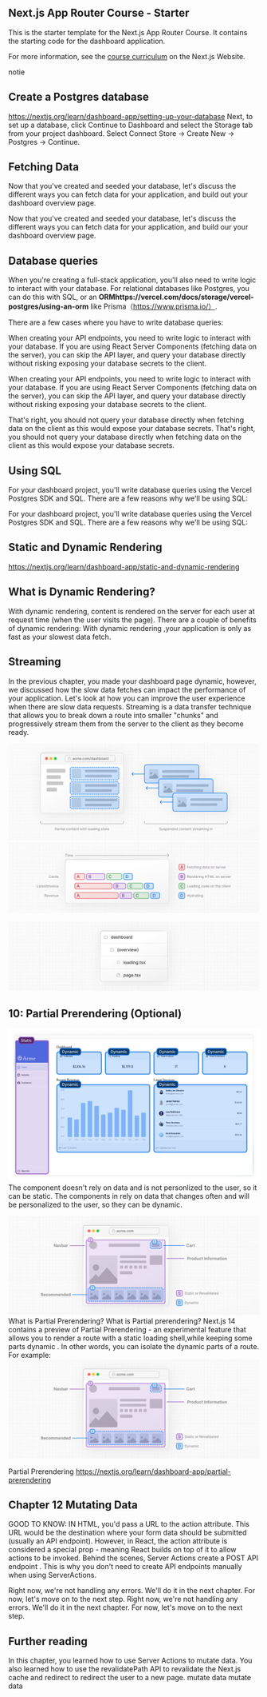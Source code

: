 ## Next.js App Router Course - Starter

This is the starter template for the Next.js App Router Course. It contains the starting code for the dashboard application.

For more information, see the [course curriculum](https://nextjs.org/learn) on the Next.js Website.


notie

## Create a Postgres database
https://nextjs.org/learn/dashboard-app/setting-up-your-database
Next, to set up a database, click Continue to Dashboard and select the Storage tab from your project dashboard. Select Connect Store → Create New → Postgres → Continue.

## Fetching Data 

Now that you've created and seeded your database, let's discuss the different ways you can fetch data for your application, and build out your dashboard overview page.

Now that you've  created and seeded your database, let's discuss the different ways you can fetch data for your application, and build our your dashboard overview  page.

## Database queries
When you're creating a full-stack application, you'll also need to write logic to interact with your database. For relational databases like Postgres, you can do this with SQL, or an **ORMhttps://vercel.com/docs/storage/vercel-postgres/using-an-orm** like  Prisma（https://www.prisma.io/）.

There are a few cases where you have to write database queries:

When creating your API endpoints, you need to write logic to interact with your database.
If you are using React Server Components (fetching data on the server), you can skip the API layer, and query your database directly without risking exposing your database secrets to the client.

When  creating your API endpoints, you need to write logic to interact with your database.
If you are using React Server Components (fetching data on the server), you can skip the API layer, and query your database directly without risking exposing your database secrets to the client.

That's right, you should not query your database directly when fetching data on the client as this would expose your database secrets.
That's right, you should not query your database directly when fetching data on the client as this would expose your database secrets.

## Using SQL
For your dashboard project, you'll write database queries using the Vercel Postgres SDK and SQL. There are a few reasons why we'll be using SQL:

For your dashboard project, you'll write database queries using the Vercel Postgres SDK and SQL. There are a few reasons why we'll be using SQL:

## Static and Dynamic Rendering
https://nextjs.org/learn/dashboard-app/static-and-dynamic-rendering


## What is Dynamic Rendering?
With dynamic rendering, content is rendered on the server for each user at request time (when the user visits the page). There are a couple of benefits of dynamic rendering:
With dynamic rendering ,your application is only as fast as your slowest data fetch.

## Streaming
In the previous chapter, you made your dashboard page dynamic, however, we discussed how the slow data fetches can impact the performance of your application. Let's look at how you can improve the user experience when there are slow data requests.
Streaming is a data transfer  technique that allows you to break down a route into smaller "chunks" and progressively stream them from the server to the client as they become ready.

![alt text](image.png)
![alt text](image-1.png)

![alt text](image-2.png)

## 10: Partial Prerendering (Optional)


![alt text](image-3.png)
The <SideNav> component doesn't rely on data and is not personlized to the user, so it can be static.
The components in <Page> rely on data that changes often and will be personalized to the user, so they can be dynamic.

![alt text](image-4.png)
What is Partial Prerendering?
What is Partial prerendering?
Next.js 14 contains a preview of Partial Prerendering - an experimental feature 
that allows you to render a route with a static loading shell,while keeping some parts dynamic . In other words, you can isolate the dynamic parts of a route. For  example:
![alt text](image-5.png)

Partial Prerendering
https://nextjs.org/learn/dashboard-app/partial-prerendering

## Chapter 12 Mutating Data

GOOD TO KNOW: IN HTML, you'd pass a URL to the action attribute. This URL  would be the destination where your form data should be submitted (usually an API endpoint).
However, in React, the action attribute is considered a special prop - meaning React builds on top of it to allow actions to be invoked. 
Behind the scenes, Server Actions create a POST API endpoint . This is why you don't need to create API endpoints manually when using ServerActions.

Right now, we're not handling any errors. We'll do it in the next chapter. For now, let's move on to the next step.
Right now, we're not handling any errors. We'll do it in the next chapter. For now, let's move on to the next step.



## Further reading 
In this chapter, you learned how to use Server Actions to mutate data. You also learned how to use the revalidatePath API to revalidate the Next.js cache and redirect to redirect the user to a new page.
mutate data mutate data 